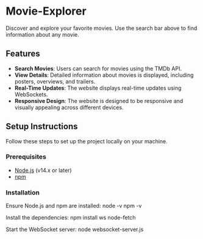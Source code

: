 # Movie-Explorer
Discover and explore your favorite movies. Use the search bar above to find information about any movie.

## Features

- **Search Movies**: Users can search for movies using the TMDb API.
- **View Details**: Detailed information about movies is displayed, including posters, overviews, and trailers.
- **Real-Time Updates**: The website displays real-time updates using WebSockets.
- **Responsive Design**: The website is designed to be responsive and visually appealing across different devices.

## Setup Instructions

Follow these steps to set up the project locally on your machine.

### Prerequisites

- [Node.js](https://nodejs.org/) (v14.x or later)
- [npm](https://www.npmjs.com/)

### Installation
Ensure Node.js and npm are installed:
node -v
npm -v

Install the dependencies:
npm install ws node-fetch

Start the WebSocket server:
node websocket-server.js
